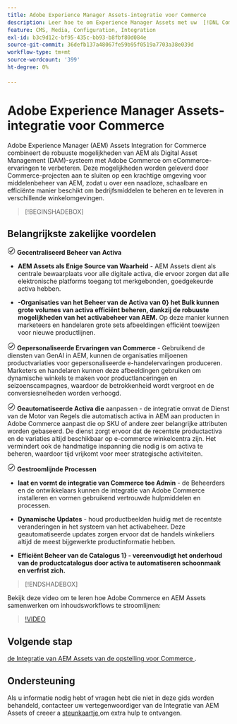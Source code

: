 ```yaml
---
title: Adobe Experience Manager Assets-integratie voor Commerce
description: Leer hoe te om Experience Manager Assets met uw  [!DNL Commerce]  instantie te integreren om tot ontelbare media activa voor gebruik in uw opslag toegang te hebben.
feature: CMS, Media, Configuration, Integration
exl-id: b3c9d12c-bf95-435c-bb93-b8fbf80d084e
source-git-commit: 36defb137a48067fe59b95f0519a7703a38e039d
workflow-type: tm+mt
source-wordcount: '399'
ht-degree: 0%

---
```


# Adobe Experience Manager Assets-integratie voor Commerce

Adobe Experience Manager (AEM) Assets Integration for Commerce combineert de robuuste mogelijkheden van AEM als Digital Asset Management (DAM)-systeem met Adobe Commerce om eCommerce-ervaringen te verbeteren. Deze mogelijkheden worden geleverd door Commerce-projecten aan te sluiten op een krachtige omgeving voor middelenbeheer van AEM, zodat u over een naadloze, schaalbare en efficiënte manier beschikt om bedrijfsmiddelen te beheren en te leveren in verschillende winkelomgevingen.

>[!BEGINSHADEBOX]

## Belangrijkste zakelijke voordelen

![ controle ](assets/icon-check.png) **Gecentraliseerd Beheer van Activa**

- **AEM Assets als Enige Source van Waarheid** - AEM Assets dient als centrale bewaarplaats voor alle digitale activa, die ervoor zorgen dat alle elektronische platforms toegang tot merkgebonden, goedgekeurde activa hebben.

- **-Organisaties van het Beheer van de Activa van 0&rbrace; het Bulk kunnen grote volumes van activa efficiënt beheren, dankzij de robuuste mogelijkheden van het activabeheer van AEM.** Op deze manier kunnen marketeers en handelaren grote sets afbeeldingen efficiënt toewijzen voor nieuwe productlijnen.

![ controle ](assets/icon-check.png) **Gepersonaliseerde Ervaringen van Commerce** - Gebruikend de diensten van GenAI in AEM, kunnen de organisaties miljoenen productvariaties voor gepersonaliseerde e-handelervaringen produceren. Marketers en handelaren kunnen deze afbeeldingen gebruiken om dynamische winkels te maken voor productlanceringen en seizoenscampagnes, waardoor de betrokkenheid wordt vergroot en de conversiesnelheden worden verhoogd.

![ controle ](assets/icon-check.png) **Geautomatiseerde Activa die** aanpassen - de integratie omvat de Dienst van de Motor van Regels die automatisch activa in AEM aan producten in Adobe Commerce aanpast die op SKU of andere zeer belangrijke attributen worden gebaseerd. De dienst zorgt ervoor dat de recentste productactiva en de variaties altijd beschikbaar op e-commerce winkelcentra zijn. Het vermindert ook de handmatige inspanning die nodig is om activa te beheren, waardoor tijd vrijkomt voor meer strategische activiteiten.

![ controle ](assets/icon-check.png) **Gestroomlijnde Processen**

- **laat en vormt de integratie van Commerce toe Admin** - de Beheerders en de ontwikkelaars kunnen de integratie van Adobe Commerce installeren en vormen gebruikend vertrouwde hulpmiddelen en processen.

- **Dynamische Updates** - houd productbeelden huidig met de recentste veranderingen in het systeem van het activabeheer. Deze geautomatiseerde updates zorgen ervoor dat de handels winkeliers altijd de meest bijgewerkte productinformatie hebben.

- **Efficiënt Beheer van de Catalogus 1&rbrace; - vereenvoudigt het onderhoud van de productcatalogus door activa te automatiseren schoonmaak en verfrist zich.**

>[!ENDSHADEBOX]

Bekijk deze video om te leren hoe Adobe Commerce en AEM Assets samenwerken om inhoudsworkflows te stroomlijnen:

>[!VIDEO](https://video.tv.adobe.com/v/3447889?captions=dut)

## Volgende stap

[ de Integratie van AEM Assets van de opstelling voor Commerce ](aem-assets-getting-started.md).

## Ondersteuning

Als u informatie nodig hebt of vragen hebt die niet in deze gids worden behandeld, contacteer uw vertegenwoordiger van de Integratie van AEM Assets of creeer a [ steunkaartje ](https://experienceleague.adobe.com/docs/commerce-knowledge-base/kb/help-center-guide/magento-help-center-user-guide.html?lang=nl-NL#submit-ticket) om extra hulp te ontvangen.
